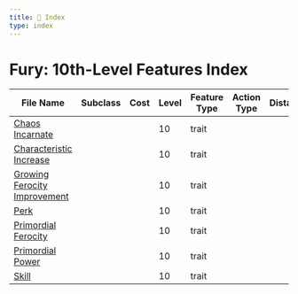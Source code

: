 ```yaml
---
title: 📑 Index
type: index
---
```


# Fury: 10th-Level Features Index

| File Name                                                           | Subclass | Cost | Level | Feature Type | Action Type | Distance | Target |
| ------------------------------------------------------------------- | -------- | ---- | ----- | ------------ | ----------- | -------- | ------ |
| [Chaos Incarnate](../Chaos%20Incarnate)                             |          |      | 10    | trait        |             |          |        |
| [Characteristic Increase](../Characteristic%20Increase)             |          |      | 10    | trait        |             |          |        |
| [Growing Ferocity Improvement](../Growing%20Ferocity%20Improvement) |          |      | 10    | trait        |             |          |        |
| [Perk](../Perk)                                                     |          |      | 10    | trait        |             |          |        |
| [Primordial Ferocity](../Primordial%20Ferocity)                     |          |      | 10    | trait        |             |          |        |
| [Primordial Power](../Primordial%20Power)                           |          |      | 10    | trait        |             |          |        |
| [Skill](../Skill)                                                   |          |      | 10    | trait        |             |          |        |
